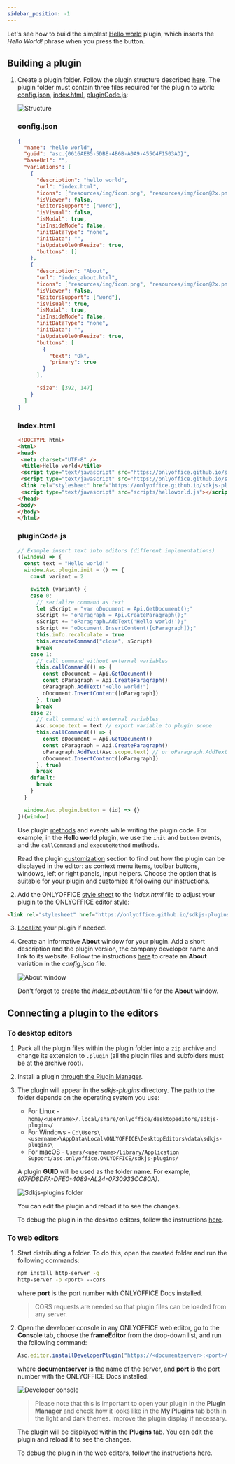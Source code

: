 ```yaml
---
sidebar_position: -1
---
```


Let's see how to build the simplest [Hello world](https://github.com/ONLYOFFICE/sdkjs-plugins/tree/master/helloworld) plugin, which inserts the *Hello World!* phrase when you press the button.

## Building a plugin

1. Create a plugin folder. Follow the plugin structure described [here](../structure/manifest/manifest.md). The plugin folder must contain three files required for the plugin to work: [config.json](../structure/manifest/manifest.md), [index.html](../structure/Entry%20point.md), [pluginCode.js](../Interacting%20with%20editors/overview/overview.md):

   ![Structure](/assets/images/plugins/plugins-structure.png)

   ### config.json

   ``` json
   {
     "name": "hello world",
     "guid": "asc.{0616AE85-5DBE-4B6B-A0A9-455C4F1503AD}",
     "baseUrl": "",
     "variations": [
       {
         "description": "hello world",
         "url": "index.html",
         "icons": ["resources/img/icon.png", "resources/img/icon@2x.png"],
         "isViewer": false,
         "EditorsSupport": ["word"],
         "isVisual": false,
         "isModal": true,
         "isInsideMode": false,
         "initDataType": "none",
         "initData": "",
         "isUpdateOleOnResize": true,
         "buttons": []
       },
       {
         "description": "About",
         "url": "index_about.html",
         "icons": ["resources/img/icon.png", "resources/img/icon@2x.png"],
         "isViewer": false,
         "EditorsSupport": ["word"],
         "isVisual": true,
         "isModal": true,
         "isInsideMode": false,
         "initDataType": "none",
         "initData": "",
         "isUpdateOleOnResize": true,
         "buttons": [
           {
             "text": "Ok",
             "primary": true
           }
         ],

         "size": [392, 147]
       }
     ]
   }
   ```

   ### index.html

   ``` html
   <!DOCTYPE html>
   <html>
   <head>
    <meta charset="UTF-8" />
    <title>Hello world</title>
    <script type="text/javascript" src="https://onlyoffice.github.io/sdkjs-plugins/v1/plugins.js"></script>
    <script type="text/javascript" src="https://onlyoffice.github.io/sdkjs-plugins/v1/plugins-ui.js"></script>
    <link rel="stylesheet" href="https://onlyoffice.github.io/sdkjs-plugins/v1/plugins.css">
    <script type="text/javascript" src="scripts/helloworld.js"></script>
   </head>
   <body>
   </body>
   </html>
   ```

   ### pluginCode.js

   ``` ts
   // Example insert text into editors (different implementations)
   ((window) => {
     const text = "Hello world!"
     window.Asc.plugin.init = () => {
       const variant = 2

       switch (variant) {
       case 0:
         // serialize command as text
         let sScript = "var oDocument = Api.GetDocument();"
         sScript += "oParagraph = Api.CreateParagraph();"
         sScript += "oParagraph.AddText('Hello world!');"
         sScript += "oDocument.InsertContent([oParagraph]);"
         this.info.recalculate = true
         this.executeCommand("close", sScript)
         break
       case 1:
         // call command without external variables
         this.callCommand(() => {
           const oDocument = Api.GetDocument()
           const oParagraph = Api.CreateParagraph()
           oParagraph.AddText("Hello world!")
           oDocument.InsertContent([oParagraph])
         }, true)
         break
       case 2:
         // call command with external variables
         Asc.scope.text = text // export variable to plugin scope
         this.callCommand(() => {
           const oDocument = Api.GetDocument()
           const oParagraph = Api.CreateParagraph()
           oParagraph.AddText(Asc.scope.text) // or oParagraph.AddText(scope.text);
           oDocument.InsertContent([oParagraph])
         }, true)
         break
       default:
         break
       }
     }

     window.Asc.plugin.button = (id) => {}
   })(window)
   ```

   Use plugin [methods](../Interacting%20with%20editors/overview/How%20to%20call%20methods.md) and events while writing the plugin code. For example, in the **Hello world** plugin, we use the `init` and `button` events, and the `callCommand` and `executeMethod` methods.

   Read the plugin [customization](../customization/Context%20menu.md) section to find out how the plugin can be displayed in the editor: as context menu items, toolbar buttons, windows, left or right panels, input helpers. Choose the option that is suitable for your plugin and customize it following our instructions.

2. Add the ONLYOFFICE [style sheet](../structure/Styles.md) to the *index.html* file to adjust your plugin to the ONLYOFFICE editor style:

``` html
<link rel="stylesheet" href="https://onlyoffice.github.io/sdkjs-plugins/v1/plugins.css">
```

3. [Localize](../structure/Localization.md) your plugin if needed.

4. Create an informative **About** window for your plugin. Add a short description and the plugin version, the company developer name and link to its website. Follow the instructions [here](../structure/manifest/variations.md) to create an **About** variation in the *config.json* file.

   ![About window](/assets/images/plugins/about-variation.png)

   Don't forget to create the *index_about.html* file for the **About** window.

## Connecting a plugin to the editors

### To desktop editors

1. Pack all the plugin files within the plugin folder into a `zip` archive and change its extension to `.plugin` (all the plugin files and subfolders must be at the archive root).

2. Install a plugin [through the Plugin Manager](../tutorials/installing/onlyoffice-desktop-editors.md#adding-plugins-through-the-plugin-manager).

3. The plugin will appear in the *sdkjs-plugins* directory. The path to the folder depends on the operating system you use:

   - For Linux - `home/<username>/.local/share/onlyoffice/desktopeditors/sdkjs-plugins/`
   - For Windows - `C:\Users\<username>\AppData\Local\ONLYOFFICE\DesktopEditors\data\sdkjs-plugins\`
   - For macOS - `Users/<username>/Library/Application Support/asc.onlyoffice.ONLYOFFICE/sdkjs-plugins/`

   A plugin **GUID** will be used as the folder name. For example, *\{07FD8DFA-DFE0-4089-AL24-0730933CC80A\}*.

   ![Sdkjs-plugins folder](/assets/images/plugins/sdkjs-plugins-folder.png)

   You can edit the plugin and reload it to see the changes.

   To debug the plugin in the desktop editors, follow the instructions [here](../tutorials/Developing/For%20desktop%20editors.md#debugging).

### To web editors

1. Start distributing a folder. To do this, open the created folder and run the following commands:

   ``` sh
   npm install http-server -g
   http-server -p <port> --cors
   ```

   where **port** is the port number with ONLYOFFICE Docs installed.

   > CORS requests are needed so that plugin files can be loaded from any server.

2. Open the developer console in any ONLYOFFICE web editor, go to the **Console** tab, choose the **frameEditor** from the drop-down list, and run the following command:

   ``` ts
   Asc.editor.installDeveloperPlugin("https://<documentserver>:<port>/config.json")
   ```

   where **documentserver** is the name of the server, and **port** is the port number with the ONLYOFFICE Docs installed.

   ![Developer console](/assets/images/plugins/developer-console.png)

   > Please note that this is important to open your plugin in the **Plugin Manager** and check how it looks like in the **My Plugins** tab both in the light and dark themes. Improve the plugin display if necessary.

   The plugin will be displayed within the **Plugins** tab. You can edit the plugin and reload it to see the changes.

   To debug the plugin in the web editors, follow the instructions [here](../tutorials/Developing/For%20web%20editors.md#debugging).
